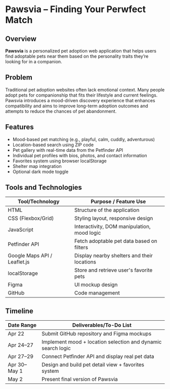 # Pawsvia – Finding Your Perwfect Match

## Overview
**Pawsvia** is a personalized pet adoption web application that helps users find adoptable pets near them based on the personality traits they’re looking for in a companion. 

## Problem
Traditional pet adoption websites often lack emotional context. Many people adopt pets for companionship that fits their lifestyle and current feelings. Pawsvia introduces a mood-driven discovery experience that enhances compatibility and aims to improve long-term adoption outcomes and attempts to reduce the chances of pet abandonment.

## Features
- Mood-based pet matching (e.g., playful, calm, cuddly, adventurous)
- Location-based search using ZIP code
- Pet gallery with real-time data from the Petfinder API
- Individual pet profiles with bios, photos, and contact information
- Favorites system using browser localStorage
- Shelter map integration
- Optional dark mode toggle

## Tools and Technologies

| Tool/Technology         | Purpose / Feature Use                                       |
|-------------------------|-------------------------------------------------------------|
| HTML                    | Structure of the application                                |
| CSS (Flexbox/Grid)      | Styling layout, responsive design                           |
| JavaScript              | Interactivity, DOM manipulation, mood logic                 |
| Petfinder API           | Fetch adoptable pet data based on filters                   |
| Google Maps API / Leaflet.js | Display nearby shelters and their locations        |
| localStorage            | Store and retrieve user's favorite pets                     |
| Figma                   | UI mockup design                             |
| GitHub                  | Code management           |

## Timeline

| Date Range     | Deliverables/To-Do List                                                    |
|----------------|------------------------------------------------------------------|
| Apr 22         | Submit GitHub repository and Figma mockups                      |
| Apr 24–27      | Implement mood + location selection and dynamic search logic     |
| Apr 27–29      | Connect Petfinder API and display real pet data                 |
| Apr 30–May 1   | Design and build pet detail view + favorites system              |
| May 2          | Present final version of Pawsvia                                |
